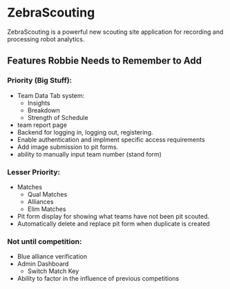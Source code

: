 # ZebraScouting

ZebraScouting is a powerful new scouting site application for recording and processing robot analytics.

## Features Robbie Needs to Remember to Add

### Priority (Big Stuff):

* Team Data Tab system:
  * Insights
  * Breakdown
  * Strength of Schedule
* team report page
* Backend for logging in, logging out, registering.
* Enable authentication and implment specific access requirements
* Add image submission to pit forms.
* ability to manually input team number (stand form)

### Lesser Priority:

* Matches
  * Qual Matches
  * Alliances
  * Elim Matches
* Pit form display for showing what teams have not been pit scouted.
* Automatically delete and replace pit form when duplicate is created

### Not until competition:

* Blue alliance verification
* Admin Dashboard
  * Switch Match Key
* Ability to factor in the influence of previous competitions